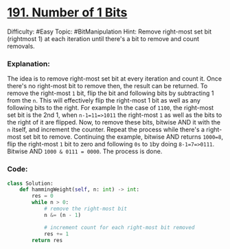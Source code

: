 # [191. Number of 1 Bits](https://leetcode.com/problems/number-of-1-bits/)

Difficulty: #Easy 
Topic: #BitManipulation
Hint: Remove right-most set bit (rightmost 1) at each iteration until there's a bit to remove and count removals.

### Explanation:
The idea is to remove right-most set bit at every iteration and count it. Once there's no right-most bit to remove then, the result can be returned. To remove the right-most `1` bit, flip the bit and following bits by subtracting 1 from the `n`. This will effectively flip the right-most 1 bit as well as any following bits to the right. For example In the case of `1100`, the right-most set bit is the 2nd 1, when `n-1=11=>1011` the right-most `1` as well as the bits to the right of it are flipped. Now, to remove these bits, bitwise AND it with the `n` itself, and increment the counter. Repeat the process while there's a right-most set bit to remove. Continuing the example, bitwise AND returns `1000=8`, flip the right-most `1` bit to zero and following `0s` to `1`by doing `8-1=7=>0111`. Bitwise AND `1000 & 0111 = 0000`. The process is done.

### Code:

```python
class Solution:
    def hammingWeight(self, n: int) -> int:
        res = 0
        while n > 0:
            # remove the right-most bit
            n &= (n - 1)

            # increment count for each right-most bit removed
            res += 1
        return res
```

